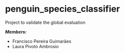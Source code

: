 # penguin_species_classifier
Project to validate the global evaluation

***Members:*** 
- Francisco Pereira Guimarães
- Laura Pivoto Ambrosio
